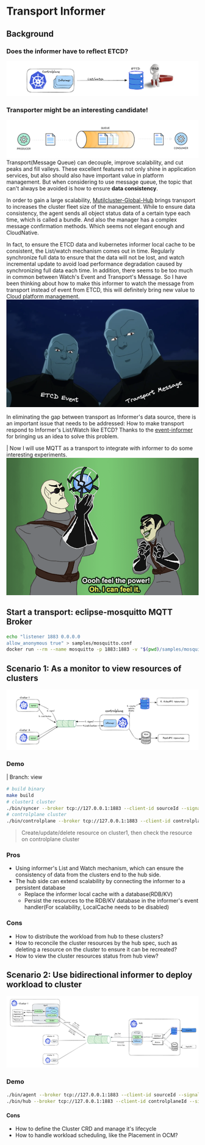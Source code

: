 # Transport Informer

## Background
### Does the informer have to reflect ETCD? 
![001](./docs/images/001.png)
### Transporter might be an interesting candidate!

![message queue](./docs/images/message-queue.png)
Transport(Message Queue) can decouple, improve scalability, and cut peaks and fill valleys. These excellent features not only shine in application services, but also should also have important value in platform management. But when considering to use message queue, the topic that can't always be avoided is how to ensure **data consistency**.

In order to gain a large scalability, [Mutilcluster-Global-Hub](https://github.com/stolostron/multicluster-global-hub) brings transport to increases the cluster fleet size of the management. While to ensure data consistency, the agent sends all object status data of a certain type each time, which is called a bundle. And also the manager has a complex message confirmation methods. Which seems not elegant enough and CloudNative. 

In fact, to ensure the ETCD data and kubernetes informer local cache to be consistent, the List/watch mechanism comes out in time. Regularly synchronize full data to ensure that the data will not be lost, and watch incremental update to avoid load performance degradation caused by synchronizing full data each time. In addition, there seems to be too much in common between Watch's Event and Transport's Message. So I have been thinking about how to make this informer to watch the message from transport instead of event from ETCD, this will definitely bring new value to Cloud platform management. 
![twins](./docs/images/twins.png)

In eliminating the gap between transport as Informer's data source, there is an important issue that needs to be addressed:
How to make transport respond to Informer's List/Watch like ETCD? Thanks to the [event-informer](https://github.com/qiujian16/events-informer) for bringing us an idea to solve this problem.

| Now I will use MQTT as a transport to integrate with informer to do some interesting experiments.
![feel the power](./docs/images/feel-the-power.png)

## Start a transport: eclipse-mosquitto MQTT Broker
```bash
echo "listener 1883 0.0.0.0
allow_anonymous true" > samples/mosquitto.conf
docker run --rm --name mosquitto -p 1883:1883 -v "$(pwd)/samples/mosquitto.conf:/mosquitto/config/mosquitto.conf" eclipse-mosquitto
```

## Scenario 1: As a monitor to view resources of clusters
![003](./docs/images/003.png)

### Demo
| Branch: view 
```bash
# build binary
make build
# cluster1 cluster
./bin/syncer --broker tcp://127.0.0.1:1883 --client-id sourceId --signal-topic /signal --payload-topic /payload --cluster cluster1
# controlplane cluster
./bin/controlplane --broker tcp://127.0.0.1:1883 --client-id controlplaneId --signal-topic /signal --payload-topic /payload
```
> Create/update/delete resource on cluster1, then check the resource on controlplane cluster

### Pros
- Using informer's List and Watch mechanism, which can ensure the consistency of data from the clusters end to the hub side.
- The hub side can extend scalability by connecting the informer to a persistent database
  - Replace the informer local cache with a database(RDB/KV)
  - Persist the resources to the RDB/KV database in the informer's event handler(For scalability, LocalCache needs to be disabled)


### Cons
- How to distribute the workload from hub to these clusters?
- How to reconcile the cluster resources by the hub spec, such as deleting a resource on the cluster to ensure it can be recreated?
- How to view the cluster resources status from hub view?

## Scenario 2: Use bidirectional informer to deploy workload to cluster
![004](./docs/images/004.png)

### Demo
```bash
./bin/agent --broker tcp://127.0.0.1:1883 --client-id sourceId --signal-topic /signal --payload-topic /payload --cluster cluster1
./bin/hub --broker tcp://127.0.0.1:1883 --client-id controlplaneId --signal-topic /signal --payload-topic /payload
```

#### Cons
- How to define the Cluster CRD and manage it's lifecycle
- How to handle workload scheduling, like the Placement in OCM?
